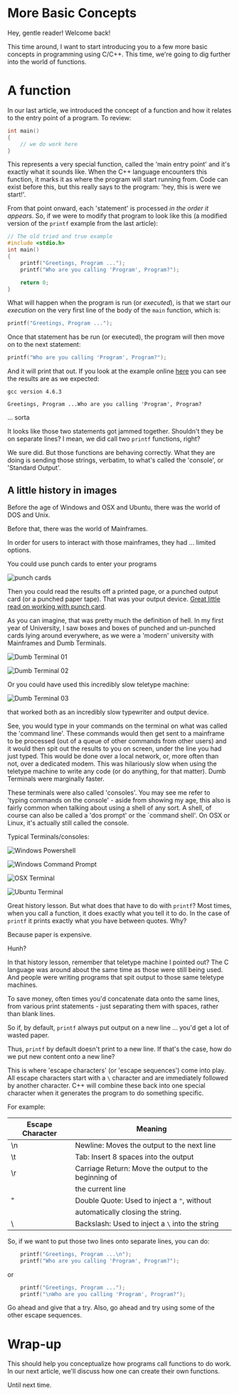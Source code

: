 # More Basic Concepts

Hey, gentle reader! Welcome back!

This time around, I want to start introducing you to a few more basic concepts in programming using C/C++. This time, we're going to dig further into the world of functions.

# A function

In our last article, we introduced the concept of a function and how it relates to the entry point of a program. To review:

``` C++
int main()
{
    // we do work here
}
```

This represents a very special function, called the 'main entry point' and it's exactly what it sounds like. When the C++ language encounters this function, it marks it as where the program will start running from. Code can exist before this, but this really says to the program: 'hey, this is were we start!'.

From that point onward, each 'statement' is processed _in the order it appears_. So, if we were to modify that program to look like this (a modified version of the `printf` example from the last article):

``` C++
// The old tried and true example
#include <stdio.h>
int main()
{
    printf("Greetings, Program ...");
    printf("Who are you calling 'Program', Program?");

    return 0;
}
```

What will happen when the program is run (or _executed_), is that we start our _execution_ on the very first line of the body of the `main` function, which is:

``` C++
printf("Greetings, Program ...");
```

Once that statement has be run (or executed), the program will then move on to the next statement:

``` C++
printf("Who are you calling 'Program', Program?");
```

And it will print that out. If you look at the example online [here](https://repl.it/@Nuclearfossil/ProgramWithTwoLinesOfCode) you can see the results are as we expected:

```
gcc version 4.6.3
   
Greetings, Program ...Who are you calling 'Program', Program?
```

... sorta

It looks like those two statements got jammed together. Shouldn't they be on separate lines? I mean, we did call two `printf` functions, right?

We sure did. But those functions are behaving correctly. What they are doing is sending those strings, verbatim, to what's called the 'console', or 'Standard Output'.

## A little history in images

Before the age of Windows and OSX and Ubuntu, there was the world of DOS and Unix.

Before that, there was the world of Mainframes.

In order for users to interact with those mainframes, they had ... limited options.

You could use punch cards to enter your programs 

![punch cards](images/fortran.gif)

Then you could read the results off a printed page, or a punched output card (or a punched paper tape). That was your output device. [Great little read on working with punch card](https://en.wikipedia.org/wiki/Computer_programming_in_the_punched_card_era).

As you can imagine, that was pretty much the definition of hell. In my first year of University, I saw boxes and boxes of punched and un-punched cards lying around everywhere, as we were a 'modern' university with Mainframes and Dumb Terminals.

![Dumb Terminal 01](images/dumbterminal01.png)

![Dumb Terminal 02](images/dumbterminal02.png)

Or you could have used this incredibly slow teletype machine:

![Dumb Terminal 03](images/dumbterminal03.png)

that worked both as an incredibly slow typewriter and output device.

See, you would type in your commands on the terminal on what was called the 'command line'. These commands would then get sent to a mainframe to be processed (out of a queue of other commands from other users) and it would then spit out the results to you on screen, under the line you had just typed. This would be done over a local network, or, more often than not, over a dedicated modem. This was hilariously slow when using the teletype machine to write any code (or do anything, for that matter). Dumb Terminals were marginally faster.

These terminals were also called 'consoles'. You may see me refer to 'typing commands on the console' - aside from showing my age, this also is fairly common when talking about using a shell of any sort. A shell, of course can also be called a 'dos prompt' or the `command shell'. On OSX or Linux, it's actually still called the console.

Typical Terminals/consoles:

![Windows Powershell](images/powershell.jpg)

![Windows Command Prompt](images/windowscommandprompt.jpg)

![OSX Terminal](images/osxterminal.png)

![Ubuntu Terminal](images/ubuntuterminal.png)

Great history lesson. But what does that have to do with `printf`? Most times, when you call a function, it does exactly what you tell it to do. In the case of `printf` it prints exactly what you have between quotes. Why?

Because paper is expensive.

Hunh?

In that history lesson, remember that teletype machine I pointed out? The C language was around about the same time as those were still being used. And people were writing programs that spit output to those same teletype machines.

To save money, often times you'd concatenate data onto the same lines, from various print statements - just separating them with spaces, rather than blank lines.

So if, by default, `printf` always put output on a new line ... you'd get a lot of wasted paper.

Thus, `printf` by default doesn't print to a new line. If that's the case, how do we put new content onto a new line?

This is where 'escape characters' (or 'escape sequences') come into play. All escape characters start with a `\` character and are immediately followed by another character. C++ will combine these back into one special character when it generates the program to do something specific.

For example:

| Escape Character | Meaning                                                |
| ---------------- | ------------------------------------------------------ |
| \n               | Newline: Moves the output to the next line             |
| \t               | Tab: Insert 8 spaces into the output                   |
| \r               | Carriage Return: Move the output to the beginning of   |
|                  | the current line                                       |
| \"               | Double Quote: Used to inject a `"`, without            |
|                  | automatically closing the string.                      |
| \\               | Backslash: Used to inject a `\` into the string        |


So, if we want to put those two lines onto separate lines, you can do:

``` C++
    printf("Greetings, Program ...\n");
    printf("Who are you calling 'Program', Program?");
```

or

``` C++
    printf("Greetings, Program ...");
    printf("\nWho are you calling 'Program', Program?");
```

Go ahead and give that a try. Also, go ahead and try using some of the other escape sequences.

# Wrap-up

This should help you conceptualize how programs call functions to do work. In our next article, we'll discuss how one can create their own functions.

Until next time.